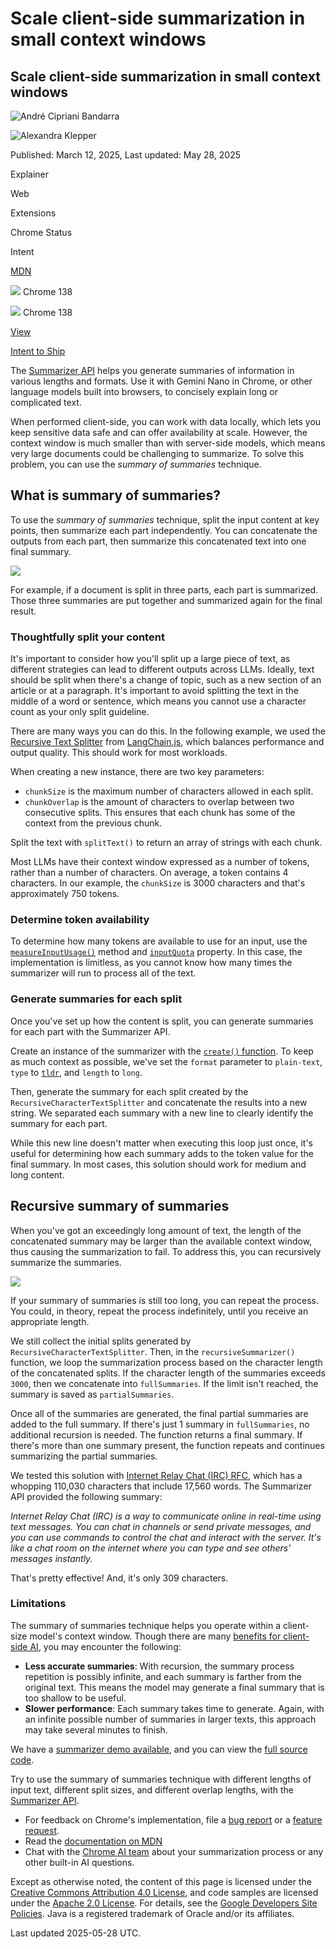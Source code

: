 # Scale client-side summarization in small context windows

## Scale client-side summarization in small context windows

![André Cipriani Bandarra](https://web.dev/images/authors/andreban.jpg)

![Alexandra Klepper](https://web.dev/images/authors/alexandraklepper.jpg)

Published: March 12, 2025, Last updated: May 28, 2025

Explainer

Web

Extensions

Chrome Status

Intent

[MDN](https://developer.mozilla.org/docs/Web/API/Summarizer/)

![](/static/images/chrome_logo.svg) Chrome 138

![](/static/images/chrome_logo.svg) Chrome 138

[View](https://chromestatus.com/feature/5193953788559360)

[Intent to Ship](https://groups.google.com/a/chromium.org/g/blink-dev/c/cpyB56aHWs4/m/8NTdmGV8AAAJ)

The [Summarizer API](/docs/ai/summarizer-api) helps you generate summaries of information in various lengths and formats. Use it with Gemini Nano in Chrome, or other language models built into browsers, to concisely explain long or complicated text.

When performed client-side, you can work with data locally, which lets you keep sensitive data safe and can offer availability at scale. However, the context window is much smaller than with server-side models, which means very large documents could be challenging to summarize. To solve this problem, you can use the _summary of summaries_ technique.

## What is summary of summaries?

To use the _summary of summaries_ technique, split the input content at key points, then summarize each part independently. You can concatenate the outputs from each part, then summarize this concatenated text into one final summary.

![](/static/docs/ai/scale-summarization/images/summary-summaries.jpg)

For example, if a document is split in three parts, each part is summarized. Those three summaries are put together and summarized again for the final result.

### Thoughtfully split your content

It's important to consider how you'll split up a large piece of text, as different strategies can lead to different outputs across LLMs. Ideally, text should be split when there's a change of topic, such as a new section of an article or at a paragraph. It's important to avoid splitting the text in the middle of a word or sentence, which means you cannot use a character count as your only split guideline.

There are many ways you can do this. In the following example, we used the [Recursive Text Splitter](https://js.langchain.com/docs/how_to/recursive_text_splitter/) from [LangChain.js](http://LangChain.js), which balances performance and output quality. This should work for most workloads.

When creating a new instance, there are two key parameters:

-   `chunkSize` is the maximum number of characters allowed in each split.
-   `chunkOverlap` is the amount of characters to overlap between two consecutive splits. This ensures that each chunk has some of the context from the previous chunk.

Split the text with `splitText()` to return an array of strings with each chunk.

Most LLMs have their context window expressed as a number of tokens, rather than a number of characters. On average, a token contains 4 characters. In our example, the `chunkSize` is 3000 characters and that's approximately 750 tokens.

### Determine token availability

To determine how many tokens are available to use for an input, use the [`measureInputUsage()`](https://developer.mozilla.org/docs/Web/API/Summarizer/measureInputUsage) method and [`inputQuota`](https://developer.mozilla.org/docs/Web/API/Summarizer/inputQuota) property. In this case, the implementation is limitless, as you cannot know how many times the summarizer will run to process all of the text.

### Generate summaries for each split

Once you've set up how the content is split, you can generate summaries for each part with the Summarizer API.

Create an instance of the summarizer with the [`create()` function](https://developer.mozilla.org/docs/Web/API/Summarizer/create_static). To keep as much context as possible, we've set the `format` parameter to `plain-text`, `type` to [`tldr`](https://en.wikipedia.org/wiki/Wikipedia:Too_long;_didn%27t_read), and `length` to `long`.

Then, generate the summary for each split created by the `RecursiveCharacterTextSplitter` and concatenate the results into a new string. We separated each summary with a new line to clearly identify the summary for each part.

While this new line doesn't matter when executing this loop just once, it's useful for determining how each summary adds to the token value for the final summary. In most cases, this solution should work for medium and long content.

## Recursive summary of summaries

When you've got an exceedingly long amount of text, the length of the concatenated summary may be larger than the available context window, thus causing the summarization to fail. To address this, you can recursively summarize the summaries.

![](/static/docs/ai/scale-summarization/images/summary-squared.png)

If your summary of summaries is still too long, you can repeat the process. You could, in theory, repeat the process indefinitely, until you receive an appropriate length.

We still collect the initial splits generated by `RecursiveCharacterTextSplitter`. Then, in the `recursiveSummarizer()` function, we loop the summarization process based on the character length of the concatenated splits. If the character length of the summaries exceeds `3000`, then we concatenate into `fullSummaries`. If the limit isn't reached, the summary is saved as `partialSummaries`.

Once all of the summaries are generated, the final partial summaries are added to the full summary. If there's just 1 summary in `fullSummaries`, no additional recursion is needed. The function returns a final summary. If there's more than one summary present, the function repeats and continues summarizing the partial summaries.

We tested this solution with [Internet Relay Chat (IRC) RFC](https://www.rfc-editor.org/rfc/rfc1459.txt), which has a whopping 110,030 characters that include 17,560 words. The Summarizer API provided the following summary:

_Internet Relay Chat (IRC) is a way to communicate online in real-time using text messages. You can chat in channels or send private messages, and you can use commands to control the chat and interact with the server. It's like a chat room on the internet where you can type and see others' messages instantly._

That's pretty effective! And, it's only 309 characters.

### Limitations

The summary of summaries technique helps you operate within a client-size model's context window. Though there are many [benefits for client-side AI](/docs/ai/client-side), you may encounter the following:

-   **Less accurate summaries**: With recursion, the summary process repetition is possibly infinite, and each summary is farther from the original text. This means the model may generate a final summary that is too shallow to be useful.
-   **Slower performance**: Each summary takes time to generate. Again, with an infinite possible number of summaries in larger texts, this approach may take several minutes to finish.

We have a [summarizer demo available](https://chrome.dev/web-ai-demos/summary-of-summaries/), and you can view the [full source code](https://github.com/GoogleChromeLabs/web-ai-demos/blob/main/summary-of-summaries/src/main.ts).

Try to use the summary of summaries technique with different lengths of input text, different split sizes, and different overlap lengths, with the [Summarizer API](/docs/ai/summarizer-api).

-   For feedback on Chrome's implementation, file a [bug report](https://issues.chromium.org/issues/new?component=1617227&priority=P2&type=bug&template=0&noWizard=true) or a [feature request](https://issues.chromium.org/issues/new?component=1617227&priority=P2&type=feature_request&template=0&noWizard=true).
-   Read the [documentation on MDN](https://developer.mozilla.org/docs/Web/API/Summarizer/)
-   Chat with the [Chrome AI team](/docs/ai/team) about your summarization process or any other built-in AI questions.

Except as otherwise noted, the content of this page is licensed under the [Creative Commons Attribution 4.0 License](https://creativecommons.org/licenses/by/4.0/), and code samples are licensed under the [Apache 2.0 License](https://www.apache.org/licenses/LICENSE-2.0). For details, see the [Google Developers Site Policies](https://developers.google.com/site-policies). Java is a registered trademark of Oracle and/or its affiliates.

Last updated 2025-05-28 UTC.